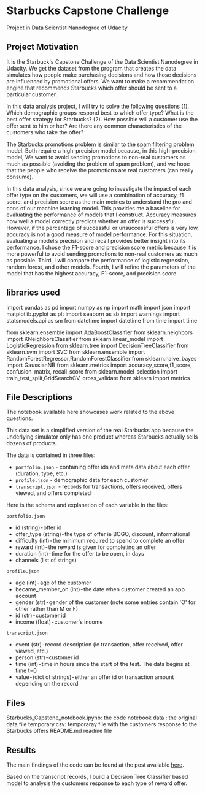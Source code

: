 # Starbucks Capstone Challenge
Project in Data Scientist Nanodegree of Udacity


## Project Motivation<a name="motivation"></a>

It is the Starbuck's Capstone Challenge of the Data Scientist Nanodegree in Udacity. We get the dataset from the program that creates the data simulates how people make purchasing decisions and how those decisions are influenced by promotional offers. We want to make a recommendation engine that recommends Starbucks which offer should be sent to a particular customer.

In this data analysis project, I will try to solve the following questions
(1). Which demographic groups respond best to which offer type? What is the best offer strategy for Starbucks?
(2). How possible will a customer use the offer sent to him or her? Are there any common characteristics of the customers who take the offer?

The Starbucks promotions problem is similar to the spam filtering problem model. Both require a high-precision model because, in this high-precision model, We want to avoid sending promotions to non-real customers as much as possible (avoiding the problem of spam problem), and we hope that the people who receive the promotions are real customers (can really consume).

In this data analysis, since we are going to investigate the impact of each offer type on the customers, we will use a combination of accuracy, f1 score, and precision score as the main metrics to understand the pro and cons of our machine learning model. This provides me a baseline for evaluating the performance of models that I construct. Accuracy measures how well a model correctly predicts whether an offer is successful. However, if the percentage of successful or unsuccessful offers is very low, accuracy is not a good measure of model performance. For this situation, evaluating a model’s precision and recall provides better insight into its performance. I chose the F1-score and precision score metric because it is more powerful to avoid sending promotions to non-real customers as much as possible. Third, I will compare the performance of logistic regression, random forest, and other models. Fourth, I will refine the parameters of the model that has the highest accuracy, F1-score, and precision score.

## libraries used 

import pandas as pd
import numpy as np
import math
import json
import matplotlib.pyplot as plt
import seaborn as sb 
import warnings
import statsmodels.api as sm
from datetime import datetime
from time import time

from sklearn.ensemble import AdaBoostClassifier
from sklearn.neighbors import KNeighborsClassifier
from sklearn.linear_model import LogisticRegression
from sklearn.tree import DecisionTreeClassifier
from sklearn.svm import SVC
from sklearn.ensemble import RandomForestRegressor,RandomForestClassifier
from sklearn.naive_bayes import GaussianNB
from sklearn.metrics import accuracy_score,f1_score, confusion_matrix, recall_score
from sklearn.model_selection import train_test_split,GridSearchCV, cross_validate
from sklearn import metrics


## File Descriptions <a name="files"></a>

The notebook available here showcases work related to the above questions.  

This data set is a simplified version of the real Starbucks app because the underlying simulator only has one product whereas Starbucks actually sells dozens of products.

The data is contained in three files:
- `portfolio.json` - containing offer ids and meta data about each offer (duration, type, etc.)
- `profile.json` - demographic data for each customer
- `transcript.json` - records for transactions, offers received, offers viewed, and offers completed

Here is the schema and explanation of each variable in the files:

`portfolio.json`
- id (string) - offer id
- offer_type (string) - the type of offer ie BOGO, discount, informational
- difficulty (int) - the minimum required to spend to complete an offer
- reward (int) - the reward is given for completing an offer
- duration (int) - time for the offer to be open, in days
- channels (list of strings)

`profile.json`
- age (int) - age of the customer
- became_member_on (int) - the date when customer created an app account
- gender (str) - gender of the customer (note some entries contain 'O' for other rather than M or F)
- id (str) - customer id
- income (float) - customer's income

`transcript.json`
- event (str) - record description (ie transaction, offer received, offer viewed, etc.)
- person (str) - customer id
- time (int) - time in hours since the start of the test. The data begins at time t=0
- value - (dict of strings) - either an offer id or transaction amount depending on the record


## Files
Starbucks_Capstone_notebook.ipynb: the code notebook
data : the original data file 
temporary.csv: temporaray file with the customers response to the Starbucks offers 
README.md readme file

## Results<a name="results"></a>

The main findings of the code can be found at the post available [here](https://medium.com/@yuanjin0318/starbucks-rewards-offer-analysis-b2895898a99c).

Based on the transcript records, I build a Decision Tree Classifier based model to analysis the customers response to each type of reward offer. 



